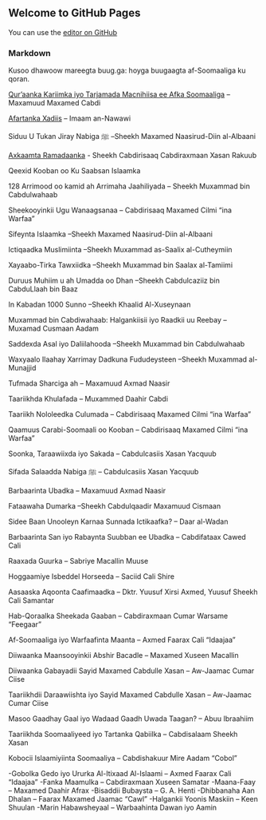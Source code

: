 ## Welcome to GitHub Pages

You can use the [editor on GitHub](https://github.com/hoyga/hoyga.github.io/edit/master/README.md)
### Markdown

Kusoo dhawoow mareegta buug.ga: hoyga buugaagta af-Soomaaliga ku qoran.

[Qur’aanka Kariimka iyo Tarjamada Macnihiisa ee Afka Soomaaliga](http://buug.ga/quraanka-kariimka-iyo-tarjamada-macnihiisa-ee-afka-soomaaliga/) – Maxamuud Maxamed Cabdi

[Afartanka Xadiis](http://buug.ga/afartanka-xadiis/) – Imaam an-Nawawi

Siduu U Tukan Jiray Nabiga ﷺ –Sheekh Maxamed Naasirud-Diin al-Albaani

[Axkaamta Ramadaanka](http://buug.ga/axkaamta-ramadaanka) - Sheekh Cabdirisaaq Cabdiraxmaan Xasan Rakuub

Qeexid Kooban oo Ku Saabsan Islaamka

128 Arrimood oo kamid ah Arrimaha Jaahiliyada – Sheekh Muxammad bin Cabdulwahaab

Sheekooyinkii Ugu Wanaagsanaa – Cabdirisaaq Maxamed Cilmi “ina Warfaa”

Sifeynta Islaamka –Sheekh Maxamed Naasirud-Diin al-Albaani

Ictiqaadka Muslimiinta –Sheekh Muxammad as-Saalix al-Cutheymiin

Xayaabo-Tirka Tawxiidka –Sheekh Muxammad bin Saalax al-Tamiimi

Duruus Muhiim u ah Umadda oo Dhan –Sheekh Cabdulcaziiz bin CabduLlaah bin Baaz

In Kabadan 1000 Sunno –Sheekh Khaalid Al-Xuseynaan

Muxammad bin Cabdiwahaab: Halgankiisii iyo Raadkii uu Reebay – Muxamad Cusmaan Aadam

Saddexda Asal iyo Daliilahooda –Sheekh Muxammad bin Cabdulwahaab

Waxyaalo Ilaahay Xarrimay Dadkuna Fududeysteen –Sheekh Muxammad al-Munajjid

Tufmada Sharciga ah – Maxamuud Axmad Naasir

Taariikhda Khulafada – Muxammed Daahir Cabdi

Taariikh Nololeedka Culumada – Cabdirisaaq Maxamed Cilmi “ina Warfaa”

Qaamuus Carabi-Soomaali oo Kooban – Cabdirisaaq Maxamed Cilmi “ina Warfaa”

Soonka, Taraawiixda iyo Sakada – Cabdulcasiis Xasan Yacquub

Sifada Salaadda Nabiga ﷺ – Cabdulcasiis Xasan Yacquub

Barbaarinta Ubadka – Maxamuud Axmad Naasir

Fataawaha Dumarka –Sheekh Cabdulqaadir Maxamuud Cismaan

Sidee Baan Unooleyn Karnaa Sunnada Ictikaafka? – Daar al-Wadan

Barbaarinta San iyo Rabaynta Suubban ee Ubadka – Cabdifataax Cawed Cali

Raaxada Guurka – Sabriye Macallin Muuse

Hoggaamiye Isbeddel Horseeda – Saciid Cali Shire

Aasaaska Aqoonta Caafimaadka – Dktr. Yuusuf Xirsi Axmed, Yuusuf Sheekh Cali Samantar

Hab-Qoraalka Sheekada Gaaban – Cabdiraxmaan Cumar Warsame “Feegaar”

Af-Soomaaliga iyo Warfaafinta Maanta – Axmed Faarax Cali “Idaajaa”

Diiwaanka Maansooyinkii Abshir Bacadle – Maxamed Xuseen Macallin

Diiwaanka Gabayadii Sayid Maxamed Cabdulle Xasan – Aw-Jaamac Cumar Ciise

Taariikhdii Daraawiishta iyo Sayid Maxamed Cabdulle Xasan – Aw-Jaamac Cumar Ciise

Masoo Gaadhay Gaal iyo Wadaad Gaadh Uwada Taagan? – Abuu Ibraahiim

Taariikhda Soomaaliyeed iyo Tartanka Qabiilka – Cabdisalaam Sheekh Xasan

Kobocii Islaamiyiinta Soomaaliya – Cabdishakuur Mire Aadam “Cobol”

-Gobolka Gedo iyo Ururka Al-Itixaad Al-Islaami – Axmed Faarax Cali “Idaajaa”
-Fanka Maamulka – Cabdiraxmaan Xuseen Samatar
-Maana-Faay – Maxamed Daahir Afrax
-Bisaddii Bubaysta – G. A. Henti
-Dhibbanaha Aan Dhalan – Faarax Maxamed Jaamac “Cawl”
-Halgankii Yoonis Maskiin – Keen Shuulan
-Marin Habawsheyaal – Warbaahinta Dawan iyo Aamin
